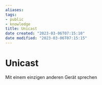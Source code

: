 ```yaml
---
aliases: 
tags: 
- public
- knowledge
title: Unicast
date created: "2023-03-06T07:15:10"
date modified: "2023-03-06T07:15:15"
---
```


# Unicast

Mit einem einzigen anderen Gerät sprechen